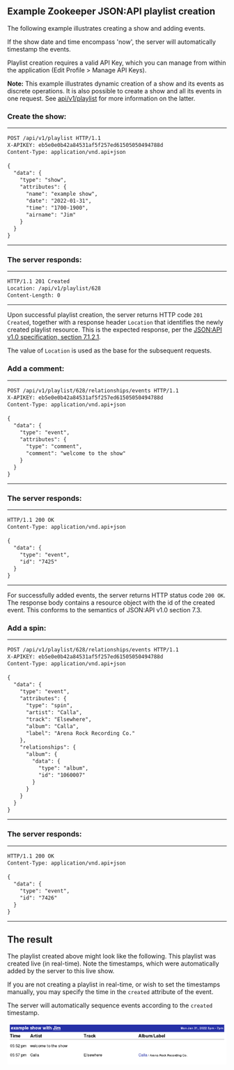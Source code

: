 ## Example Zookeeper JSON:API playlist creation

The following example illustrates creating a show and adding events.

If the show date and time encompass 'now', the server will automatically
timestamp the events.

Playlist creation requires a valid API Key, which you can manage from
within the application (Edit Profile > Manage API Keys).

**Note:** This example illustrates dynamic creation of a show and its
events as discrete operations.  It is also possible to create a show
and all its events in one request.  See [api/v1/playlist](Playlists.md#insert)
for more information on the latter.

### <a id="show"></a> Create the show:
---
````
POST /api/v1/playlist HTTP/1.1
X-APIKEY: eb5e0e0b42a84531af5f257ed61505050494788d
Content-Type: application/vnd.api+json

{
  "data": {
    "type": "show",
    "attributes": {
      "name": "example show",
      "date": "2022-01-31",
      "time": "1700-1900",
      "airname": "Jim"
    }
  }
}
````
---
### The server responds:
---
````
HTTP/1.1 201 Created
Location: /api/v1/playlist/628
Content-Length: 0
````
---

Upon successful playlist creation, the server returns HTTP code `201
Created`, together with a response header `Location` that identifies
the newly created playlist resource.  This is the expected response,
per the [JSON:API v1.0 specification, section 7.1.2.1](https://jsonapi.org/format/#crud-creating-responses).

The value of `Location` is used as the base for the subsequent requests.


### <a id="eventComment"></a> Add a comment:
---
````
POST /api/v1/playlist/628/relationships/events HTTP/1.1
X-APIKEY: eb5e0e0b42a84531af5f257ed61505050494788d
Content-Type: application/vnd.api+json

{
  "data": {
    "type": "event",
    "attributes": {
      "type": "comment",
      "comment": "welcome to the show"
    }
  }
}
````
---
### The server responds:
---
````
HTTP/1.1 200 OK
Content-Type: application/vnd.api+json

{
  "data": {
    "type": "event",
    "id": "7425"
  }
}
````
---

For successfully added events, the server returns HTTP status code
`200 OK`.  The response body contains a resource object with the id of
the created event.  This conforms to the semantics of JSON:API v1.0
section 7.3.

### <a id="eventSpin"></a> Add a spin:
---
````
POST /api/v1/playlist/628/relationships/events HTTP/1.1
X-APIKEY: eb5e0e0b42a84531af5f257ed61505050494788d
Content-Type: application/vnd.api+json

{
  "data": {
    "type": "event",
    "attributes": {
      "type": "spin",
      "artist": "Calla",
      "track": "Elsewhere",
      "album": "Calla",
      "label": "Arena Rock Recording Co."
    },
    "relationships": {
      "album": {
        "data": {
          "type": "album",
          "id": "1060007"
        }
      }
    }
  }
}
````
---
### The server responds:
---
````
HTTP/1.1 200 OK
Content-Type: application/vnd.api+json

{
  "data": {
    "type": "event",
    "id": "7426"
  }
}
````
---

## The result

The playlist created above might look like the following.  This
playlist was created live (in real-time).  Note the timestamps, which
were automatically added by the server to this live show.

If you are not creating a playlist in real-time, or wish to set the
timestamps manually, you may specify the time in the `created` attribute
of the event.

The server will automatically sequence events according to the `created`
timestamp.

![playlist](playlistCreation.png)
